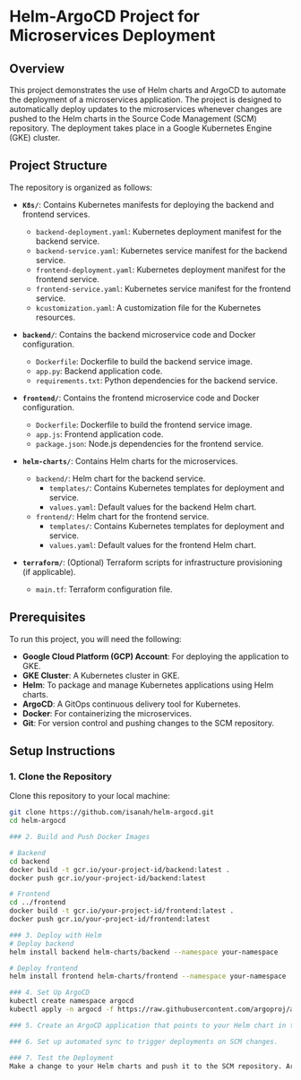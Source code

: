 # Helm-ArgoCD Project for Microservices Deployment

## Overview

This project demonstrates the use of Helm charts and ArgoCD to automate the deployment of a microservices application. The project is designed to automatically deploy updates to the microservices whenever changes are pushed to the Helm charts in the Source Code Management (SCM) repository. The deployment takes place in a Google Kubernetes Engine (GKE) cluster.

## Project Structure

The repository is organized as follows:

- **`K8s/`**: Contains Kubernetes manifests for deploying the backend and frontend services.
  - `backend-deployment.yaml`: Kubernetes deployment manifest for the backend service.
  - `backend-service.yaml`: Kubernetes service manifest for the backend service.
  - `frontend-deployment.yaml`: Kubernetes deployment manifest for the frontend service.
  - `frontend-service.yaml`: Kubernetes service manifest for the frontend service.
  - `kcustomization.yaml`: A customization file for the Kubernetes resources.

- **`backend/`**: Contains the backend microservice code and Docker configuration.
  - `Dockerfile`: Dockerfile to build the backend service image.
  - `app.py`: Backend application code.
  - `requirements.txt`: Python dependencies for the backend service.

- **`frontend/`**: Contains the frontend microservice code and Docker configuration.
  - `Dockerfile`: Dockerfile to build the frontend service image.
  - `app.js`: Frontend application code.
  - `package.json`: Node.js dependencies for the frontend service.

- **`helm-charts/`**: Contains Helm charts for the microservices.
  - `backend/`: Helm chart for the backend service.
    - `templates/`: Contains Kubernetes templates for deployment and service.
    - `values.yaml`: Default values for the backend Helm chart.
  - `frontend/`: Helm chart for the frontend service.
    - `templates/`: Contains Kubernetes templates for deployment and service.
    - `values.yaml`: Default values for the frontend Helm chart.

- **`terraform/`**: (Optional) Terraform scripts for infrastructure provisioning (if applicable).
  - `main.tf`: Terraform configuration file.

## Prerequisites

To run this project, you will need the following:

- **Google Cloud Platform (GCP) Account**: For deploying the application to GKE.
- **GKE Cluster**: A Kubernetes cluster in GKE.
- **Helm**: To package and manage Kubernetes applications using Helm charts.
- **ArgoCD**: A GitOps continuous delivery tool for Kubernetes.
- **Docker**: For containerizing the microservices.
- **Git**: For version control and pushing changes to the SCM repository.

## Setup Instructions

### 1. Clone the Repository

Clone this repository to your local machine:

```bash
git clone https://github.com/isanah/helm-argocd.git
cd helm-argocd

### 2. Build and Push Docker Images

# Backend
cd backend
docker build -t gcr.io/your-project-id/backend:latest .
docker push gcr.io/your-project-id/backend:latest

# Frontend
cd ../frontend
docker build -t gcr.io/your-project-id/frontend:latest .
docker push gcr.io/your-project-id/frontend:latest

### 3. Deploy with Helm
# Deploy backend
helm install backend helm-charts/backend --namespace your-namespace

# Deploy frontend
helm install frontend helm-charts/frontend --namespace your-namespace

### 4. Set Up ArgoCD
kubectl create namespace argocd
kubectl apply -n argocd -f https://raw.githubusercontent.com/argoproj/argo-cd/stable/manifests/install.yaml

### 5. Create an ArgoCD application that points to your Helm chart in the GitHub repository.

### 6. Set up automated sync to trigger deployments on SCM changes.

### 7. Test the Deployment
Make a change to your Helm charts and push it to the SCM repository. ArgoCD should automatically detect the change and deploy the updated microservices to the GKE cluster.
